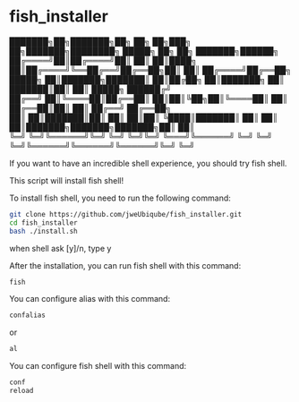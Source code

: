 # fish_installer

███████╗██╗███████╗██╗  ██╗    ██╗███╗   ██╗███████╗████████╗ █████╗ ██╗     ██╗     ███████╗██████╗  
██╔════╝██║██╔════╝██║  ██║    ██║████╗  ██║██╔════╝╚══██╔══╝██╔══██╗██║     ██║     ██╔════╝██╔══██╗  
█████╗  ██║███████╗███████║    ██║██╔██╗ ██║███████╗   ██║   ███████║██║     ██║     █████╗  ██████╔╝  
██╔══╝  ██║╚════██║██╔══██║    ██║██║╚██╗██║╚════██║   ██║   ██╔══██║██║     ██║     ██╔══╝  ██╔══██╗  
██║     ██║███████║██║  ██║    ██║██║ ╚████║███████║   ██║   ██║  ██║███████╗███████╗███████╗██║  ██║  
╚═╝     ╚═╝╚══════╝╚═╝  ╚═╝    ╚═╝╚═╝  ╚═══╝╚══════╝   ╚═╝   ╚═╝  ╚═╝╚══════╝╚══════╝╚══════╝╚═╝  ╚═╝  


If you want to have an incredible shell experience, you should try fish shell.  

This script will install fish shell!  

To install fish shell, you need to run the following command:  

```bash
git clone https://github.com/jweUbiqube/fish_installer.git
cd fish_installer
bash ./install.sh
```
when shell ask [y]/n, type y


After the installation, you can run fish shell with this command:  
```bash
fish
```

You can configure alias with this command:  
```bash
confalias
```
or 
```bash
al
```

You can configure fish shell with this command:  
```bash
conf
reload
```
